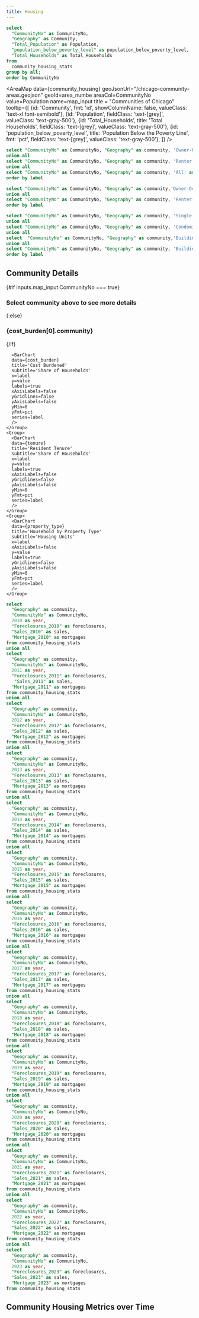 ```yaml
---
title: Housing
---
```



```sql community_housing
select
  "CommunityNo" as CommunityNo,
  "Geography" as Community,
  "Total_Population" as Population,
  "population_below_poverty_level" as population_below_poverty_level,
  "Total_Households" as Total_Households
from
  community_housing_stats
group by all;
order by CommunityNo
```

<AreaMap
  data={community_housing}
  geoJsonUrl="/chicago-community-areas.geojson"
  geoId=area_numbe
  areaCol=CommunityNo
  value=Population
  name=map_input
  title = "Communities of Chicago"
  tooltip={[
    {id: 'Community', fmt: 'id', showColumnName: false, valueClass: 'text-xl font-semibold'},
    {id: 'Population', fieldClass: 'text-[grey]', valueClass: 'text-gray-500'},
    {id: 'Total_Households', title: 'Total Households', fieldClass: 'text-[grey]', valueClass: 'text-gray-500'},
    {id: 'population_below_poverty_level', title: 'Population Below the Poverty Line', fmt: 'pct', fieldClass: 'text-[grey]', valueClass: 'text-gray-500'},
    ]}
/>

```sql cost_burden
select "CommunityNo" as CommunityNo, "Geography" as community, 'Owner-Occupied' as label, OWNER_OCCUPIED_COST_BURDENED as value from community_housing_stats where CommunityNo = '${inputs.map_input.CommunityNo}'
union all
select "CommunityNo" as CommunityNo, "Geography" as community, 'Renter-Occupied' as label, RENTER_OCCUPIED_COST_BURDENED as value from community_housing_stats where CommunityNo = '${inputs.map_input.CommunityNo}'
union all
select "CommunityNo" as CommunityNo, "Geography" as community, 'All' as label, ALL_COST_BURDENED as value from community_housing_stats where CommunityNo = '${inputs.map_input.CommunityNo}'
order by label
```

```sql tenure
select "CommunityNo" as CommunityNo, "Geography" as community,'Owner-Occupied' as label, OWNER_OCCUPIED as value from community_housing_stats where CommunityNo = '${inputs.map_input.CommunityNo}'
union all
select "CommunityNo" as CommunityNo, "Geography" as community, 'Renter-Occupied' as label, RENTER_OCCUPIED as value from community_housing_stats where CommunityNo = '${inputs.map_input.CommunityNo}'
order by label
```
```sql property_type
select "CommunityNo" as CommunityNo, "Geography" as community, 'Single Family' as label, SINGLE_FAMILY as value from community_housing_stats where CommunityNo = '${inputs.map_input.CommunityNo}'
union all
select "CommunityNo" as CommunityNo, "Geography" as community, 'Condominium' as label, CONDOMINIUM as value from community_housing_stats where CommunityNo = '${inputs.map_input.CommunityNo}'
union all
select  "CommunityNo" as CommunityNo, "Geography" as community,'Building with 2-4 Units' as label, BUILDING_2TO4 as value from community_housing_stats where CommunityNo = '${inputs.map_input.CommunityNo}'
union all
select "CommunityNo" as CommunityNo, "Geography" as community, 'Building with 5+ Units' as label, BUILDING_5PLUS as value from community_housing_stats where CommunityNo = '${inputs.map_input.CommunityNo}'
order by label
```
## Community Details

{#if inputs.map_input.CommunityNo === true}
  ### Select community above to see more details
{:else}
  ### {cost_burden[0].community}
  
{/if}

<Grid cols=3>
    <Group>

      <BarChart
      data={cost_burden}
      title='Cost Burdened'
      subtitle='Share of Households'
      x=label
      y=value
      labels=true
      xAxisLabels=false
      yGridlines=false
      yAxisLabels=false
      yMin=0
      yFmt=pct
      series=label
      />
    </Group>
    <Group>
      <BarChart
      data={tenure}
      title='Resident Tenure'
      subtitle='Share of Households'
      x=label
      y=value
      labels=true
      xAxisLabels=false
      yGridlines=false
      yAxisLabels=false
      yMin=0
      yFmt=pct
      series=label
      />
    </Group>
    <Group>
      <BarChart
      data={property_type}
      title='Household by Property Type'
      subtitle='Housing Units'
      x=label
      xAxisLabels=false
      y=value
      labels=true
      yGridlines=false
      yAxisLabels=false
      yMin=0
      yFmt=pct
      series=label
      />
    </Group>
</Grid>

```sql housing_by_year
select
  "Geography" as community,
  "CommunityNo" as CommunityNo,
  2010 as year,
  "Foreclosures_2010" as foreclosures,
  "Sales_2010" as sales,
  "Mortgage_2010" as mortgages
from community_housing_stats
union all
select
  "Geography" as community,
  "CommunityNo" as CommunityNo,
  2011 as year,
  "Foreclosures_2011" as foreclosures,
   "Sales_2011" as sales,
  "Mortgage_2011" as mortgages
from community_housing_stats
union all
select
  "Geography" as community,
  "CommunityNo" as CommunityNo,
  2012 as year,
  "Foreclosures_2012" as foreclosures,
  "Sales_2012" as sales,
  "Mortgage_2012" as mortgages
from community_housing_stats
union all
select
  "Geography" as community,
  "CommunityNo" as CommunityNo,
  2013 as year,
  "Foreclosures_2013" as foreclosures,
  "Sales_2013" as sales,
  "Mortgage_2013" as mortgages
from community_housing_stats
union all
select
  "Geography" as community,
  "CommunityNo" as CommunityNo,
  2014 as year,
  "Foreclosures_2014" as foreclosures,
  "Sales_2014" as sales,
  "Mortgage_2014" as mortgages
from community_housing_stats
union all
select
  "Geography" as community,
  "CommunityNo" as CommunityNo,
  2015 as year,
  "Foreclosures_2015" as foreclosures,
  "Sales_2015" as sales,
  "Mortgage_2015" as mortgages
from community_housing_stats
union all
select
  "Geography" as community,
  "CommunityNo" as CommunityNo,
  2016 as year,
  "Foreclosures_2016" as foreclosures,
  "Sales_2016" as sales,
  "Mortgage_2016" as mortgages
from community_housing_stats
union all
select
  "Geography" as community,
  "CommunityNo" as CommunityNo,
  2017 as year,
  "Foreclosures_2017" as foreclosures,
  "Sales_2017" as sales,
  "Mortgage_2017" as mortgages
from community_housing_stats
union all
select
  "Geography" as community,
  "CommunityNo" as CommunityNo,
  2018 as year,
  "Foreclosures_2018" as foreclosures,
  "Sales_2018" as sales,
  "Mortgage_2018" as mortgages
from community_housing_stats
union all
select
  "Geography" as community,
  "CommunityNo" as CommunityNo,
  2019 as year,
  "Foreclosures_2019" as foreclosures,
  "Sales_2019" as sales,
  "Mortgage_2019" as mortgages
from community_housing_stats
union all
select
  "Geography" as community,
  "CommunityNo" as CommunityNo,
  2020 as year,
  "Foreclosures_2020" as foreclosures,
  "Sales_2020" as sales,
  "Mortgage_2020" as mortgages
from community_housing_stats
union all
select
  "Geography" as community,
  "CommunityNo" as CommunityNo,
  2021 as year,
  "Foreclosures_2021" as foreclosures,
  "Sales_2021" as sales,
  "Mortgage_2021" as mortgages
from community_housing_stats
union all
select
  "Geography" as community,
  "CommunityNo" as CommunityNo,
  2022 as year,
  "Foreclosures_2022" as foreclosures,
  "Sales_2022" as sales,
  "Mortgage_2022" as mortgages
from community_housing_stats
union all
select
  "Geography" as community,
  "CommunityNo" as CommunityNo,
  2023 as year,
  "Foreclosures_2023" as foreclosures,
  "Sales_2023" as sales,
  "Mortgage_2023" as mortgages
from community_housing_stats
```

## Community Housing Metrics over Time
<Dropdown name=Housing_Metric
title="Select a Category">
  <DropdownOption valueLabel= "Foreclosures" value= "foreclosures" />
  <DropdownOption valueLabel= "Sales" value= "sales" />
  <DropdownOption valueLabel= "Mortgages" value= "mortgages" />
</Dropdown>

<LineChart
  data={housing_by_year}
  x=year
  y={inputs.Housing_Metric.value}
  series=community
/>